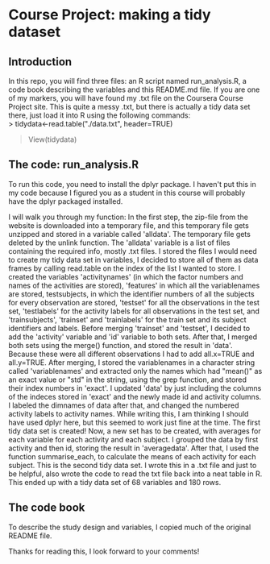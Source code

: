 # Course Project: making a tidy dataset #

## Introduction ##
In this repo, you will find three files: an R script named run_analysis.R, a code book describing the variables and this README.md file. If you are one of my markers, you will have found my .txt file on the Coursera Course Project site. This is quite a messy .txt, but there is actually a tidy data set there, just load it into R using the following commands: <br>> tidydata<-read.table("./data.txt", header=TRUE)
> View(tidydata) </br>

## The code: run_analysis.R
To run this code, you need to install the dplyr package. I haven't put this in my code because I figured you as a student in this course will probably have the dplyr packaged installed.

I will walk you through my function:
In the first step, the zip-file from the website is downloaded into a temporary file, and this temporary file gets unzipped and stored in a variable called 'alldata'. The temporary file gets deleted by the unlink function. The 'alldata' variable is a list of files containing the required info, mostly .txt files. I stored the files I would need to create my tidy data set in variables, I decided to store all of them as data frames by calling read.table on the index of the list I wanted to store. I created the variables 'activitynames' (in which the factor numbers and names of the activities are stored), 'features' in which all the variablenames are stored, testsubjects, in which the identifier numbers of all the subjects for every observation are stored, 'testset' for all the observations in the test set, 'testlabels' for the activity labels for all observations in the test set, and 'trainsubjects', 'trainset' and 'trainlabels' for the train set and its subject identifiers and labels.
Before merging 'trainset' and 'testset', I decided to add the 'activity' variable and 'id' variable to both sets. After that, I merged both sets using the merge() function, and stored the result in 'data'. Because these were all different observations I had to add all.x=TRUE and all.y=TRUE. After merging, I stored the variablenames in a character string called 'variablenames' and extracted only the names which had "mean()" as an exact value or "std" in the string, using the grep function, and stored their index numbers in 'exact'. I updated 'data' by just including the columns of the indeces stored in 'exact' and the newly made id and activity columns. I labeled the dimnames of data after that, and changed the numbered activity labels to activity names. While writing this, I am thinking I should have used dplyr here, but this seemed to work just fine at the time. The first tidy data set is created! Now, a new set has to be created, with averages for each variable for each activity and each subject.
I grouped the data by first activity and then id, storing the result in 'averagedata'. After that, I used the function summarise_each, to calculate the means of each activity for each subject. This is the second tidy data set. I wrote this in a .txt file and just to be helpful, also wrote the code to read the txt file back into a neat table in R.
This ended up with a tidy data set of 68 variables and 180 rows.

## The code book
To describe the study design and variables, I copied much of the original README file. 

Thanks for reading this, I look forward to your comments!  
